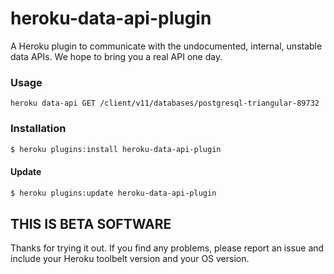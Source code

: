 # heroku-data-api-plugin

A Heroku plugin to communicate with the undocumented, internal, unstable
data APIs. We hope to bring you a real API one day.

### Usage

`heroku data-api GET /client/v11/databases/postgresql-triangular-89732`

### Installation

```bash
$ heroku plugins:install heroku-data-api-plugin
```

#### Update

```bash
$ heroku plugins:update heroku-data-api-plugin
```

## THIS IS BETA SOFTWARE

Thanks for trying it out. If you find any problems, please report an
issue and include your Heroku toolbelt version and your OS version.
